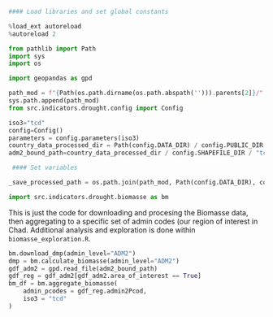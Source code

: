 ```python
#### Load libraries and set global constants

%load_ext autoreload
%autoreload 2

from pathlib import Path
import sys
import os

import geopandas as gpd

path_mod = f"{Path(os.path.dirname(os.path.abspath(''))).parents[2]}/"
sys.path.append(path_mod)
from src.indicators.drought.config import Config

iso3="tcd"
config=Config() 
parameters = config.parameters(iso3)
country_data_processed_dir = Path(config.DATA_DIR) / config.PUBLIC_DIR / config.PROCESSED_DIR / iso3
adm2_bound_path=country_data_processed_dir / config.SHAPEFILE_DIR / "tcd_adm2_area_of_interest.gpkg"

 #### Set variables

_save_processed_path = os.path.join(path_mod, Path(config.DATA_DIR), config.PUBLIC_DIR, config.PROCESSED_DIR, iso3, "wrsi")

import src.indicators.drought.biomasse as bm
```

This is just the code for downloading and procesing the Biomasse data, then aggregating to a specific set of admin codes (our region of interest in Chad. Additional analysis and exploration is done within `biomasse_exploration.R`.

```python
bm.download_dmp(admin_level="ADM2")
dmp = bm.calculate_biomasse(admin_level="ADM2")
gdf_adm2 = gpd.read_file(adm2_bound_path)
gdf_reg = gdf_adm2[gdf_adm2.area_of_interest == True]
bm_df = bm.aggregate_biomasse(
    admin_pcodes = gdf_reg.admin2Pcod,
    iso3 = "tcd"
)
```

```python

```

